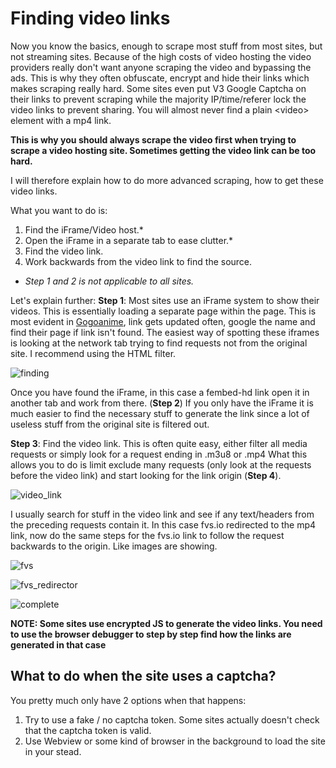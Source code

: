 # Finding video links

Now you know the basics, enough to scrape most stuff from most sites, but not streaming sites.
Because of the high costs of video hosting the video providers really don't want anyone scraping the video and bypassing the ads.
This is why they often obfuscate, encrypt and hide their links which makes scraping really hard.
Some sites even put V3 Google Captcha on their links to prevent scraping while the majority IP/time/referer lock the video links to prevent sharing.
You will almost never find a plain \<video\> element with a mp4 link.

**This is why you should always scrape the video first when trying to scrape a video hosting site. Sometimes getting the video link can be too hard.**

I will therefore explain how to do more advanced scraping, how to get these video links.

What you want to do is:

1. Find the iFrame/Video host.*
2. Open the iFrame in a separate tab to ease clutter.*
3. Find the video link.
4. Work backwards from the video link to find the source.

* *Step 1 and 2 is not applicable to all sites.* 

Let's explain further:
**Step 1**: Most sites use an iFrame system to show their videos. This is essentially loading a separate page within the page. 
This is most evident in [Gogoanime](https://gogoanime.film/yakusoku-no-neverland-episode-1), link gets updated often, google the name and find their page if link isn't found.
The easiest way of spotting these iframes is looking at the network tab trying to find requests not from the original site. I recommend using the HTML filter.

  ![finding](https://user-images.githubusercontent.com/46196380/149821806-7426ca0f-133f-4722-8e7f-ebae26ea2ef1.png)
  
Once you have found the iFrame, in this case a fembed-hd link open it in another tab and work from there. (**Step 2**)
If you only have the iFrame it is much easier to find the necessary stuff to generate the link since a lot of useless stuff from the original site is filtered out.

**Step 3**: Find the video link. This is often quite easy, either filter all media requests or simply look for a request ending in .m3u8 or .mp4
What this allows you to do is limit exclude many requests (only look at the requests before the video link) and start looking for the link origin (**Step 4**).

  ![video_link](https://user-images.githubusercontent.com/46196380/149821919-f65e2f72-b413-4151-a4a3-db7012e2ed18.png)
  
I usually search for stuff in the video link and see if any text/headers from the preceding requests contain it. 
In this case fvs.io redirected to the mp4 link, now do the same steps for the fvs.io link to follow the request backwards to the origin. Like images are showing.

  
  ![fvs](https://user-images.githubusercontent.com/46196380/149821967-00c01103-5b4a-48dd-be18-e1fdfb967e4c.png)
  
  
  
![fvs_redirector](https://user-images.githubusercontent.com/46196380/149821984-0720addd-40a7-4a9e-a429-fec45ec28901.png)
  
  
  
![complete](https://user-images.githubusercontent.com/46196380/149821989-49b2ba8c-36b1-49a7-a41b-3c69df278a9f.png)

  
  
**NOTE: Some sites use encrypted JS to generate the video links. You need to use the browser debugger to step by step find how the links are generated in that case**

## **What to do when the site uses a captcha?**

You pretty much only have 2 options when that happens:

1. Try to use a fake / no captcha token. Some sites actually doesn't check that the captcha token is valid.
2. Use Webview or some kind of browser in the background to load the site in your stead.
